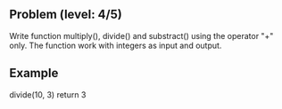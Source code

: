 Problem (level: 4/5) 
-------
Write function multiply(), divide() and substract() using the operator "+" only.
The function work with integers as input and output.


Example
-------
divide(10, 3) return 3

